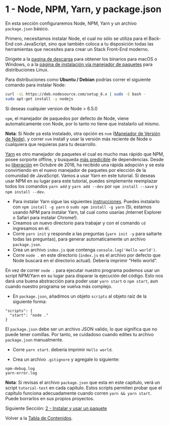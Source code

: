 # 1 - Node, NPM, Yarn, y package.json

En esta sección configuraremos Node, NPM, Yarn y un archivo `package.json` básico.

Primero, necesitamos instalar Node, el cual no sólo se utiliza para el Back-End con JavaScript, sino que también coloca a tu disposición todas las herramientas que necesites para crear un Stack Front-End moderno.

Dirigete a la [pagina de descarga](https://nodejs.org/en/download/current/) para obtener los binarios para macOS o Windows, o a la [página de instalación vía manejador de paquetes](https://nodejs.org/en/download/package-manager/) para distribuciones Linux.

Para distribuciones como **Ubuntu / Debian** podrías correr el siguiente comando para instalar Node:

```bash
curl -sL https://deb.nodesource.com/setup_6.x | sudo -E bash -
sudo apt-get install -y nodejs
```
Si deseas cualquier version de Node > 6.5.0

`npm`, el manejador de paquedos por defecto de Node, viene automaticamente con Node, por lo tanto no tiene que instalarlo ud mismo.

**Nota**: Si Node ya esta instalado, otra opción es `nvm` ([Manejador de Versión de Node](https://github.com/creationix/nvm)), y correr `nvm` install y usar la versión más reciente de Node o cualquiera que requieras para tu desarrollo.

[Yarn](https://yarnpkg.com/) es otro manejador de paquetes el cual es mucho mas rápido que NPM, posee sorporte offline, y busqueda [más predicible](https://yarnpkg.com/en/docs/yarn-lock) de dependencias. Desde su [liberación](https://code.facebook.com/posts/1840075619545360) en Octubre de 2016, ha recibido una rápida adopción y se esta convirtiendo en el nuevo manejador de paquetes por elección de la comunidad de JavaScript. Vamos a usar Yarn en este tutorial. Si deseas usar NPM en su lugar para este tutorial, puedes simplemente reemplazar todos los comandos `yarn add` y `yarn add --dev` por `npm install --save` y `npm install --dev`.

- Para instalar Yarn sigue las siguientes [instrucciones](https://yarnpkg.com/en/docs/install). Puedes instalarlo con `npm install -g yarn` o `sudo npm install -g yarn` (Si, estamos usando NPM para instalar Yarn, tal cual como usarias ¡Internet Explorer o Safari para instalar Chrome!).
- Creamos un nuevo directorio para trabajar y con el comando `cd` ingresamos en él.
- Corre `yarn init` y responde a las preguntas (`yarn init -y` para saltarte todas las preguntas), para generar automaticamente un archivo `package.json`.
- Crea un archivo `index.js` que contenga `console.log('Hello world')`.
- Corre `node .`  en este directorio (`index.js` es el archivo por defecto que Node buscará en el directorio actual). Debería imprimir "Hello world".

En vez de correr `node .`  para ejecutar nuestro programa podemos usar un script NPM/Yarn en su lugar para disparar la ejecución del código. Esto nos dará una buena abstracción para poder usar `yarn start` o `npm start`, aun cuando nuestro programa se vuelva más complejo.

- En `package.json`, añadimos un objeto `scripts` al objeto raíz de la siguiente forma:

```
"scripts": {
  "start": "node ."
}
```

El `package.json` debe ser un archivo JSON valido, lo que significa que no puede tener comillas. Por tanto, se cuidadoso cuando edites tu archivo `package.json` manualmente.

- Corre `yarn start`. debería imprimir `Hello world`.

- Crea un archivo `.gitignore` y agregale lo siguiente:

```
npm-debug.log
yarn-error.log
```

**Nota**: Si revisas el archivo `package.json` que esta en este capítulo, verá un script `tutorial-test` en cada capítulo. Estos scripts permiten probar que el capítulo funciona adecuadamente cuando corren `yarn && yarn start`. Puede borrarlos en sus propios proyectos.

Siguiente Sección: [2 - Instalar y usar un paquete](/tutorial/2-packages)

Volver a la [Tabla de Contenidos](https://github.com/AlexR1712/js-stack-from-scratch).
